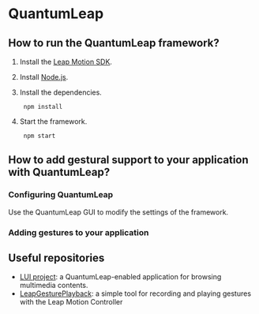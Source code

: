 # QuantumLeap
## How to run the QuantumLeap framework?
1. Install the [Leap Motion SDK](https://developer.leapmotion.com/releases/leap-motion-orion-321).
2. Install [Node.js](https://nodejs.org/en/download/).
3. Install the dependencies.

        npm install
    
4. Start the framework.

        npm start


## How to add gestural support to your application with QuantumLeap?
### Configuring QuantumLeap
Use the QuantumLeap GUI to modify the settings of the framework. 

### Adding gestures to your application

    
## Useful repositories
* [LUI project](https://github.com/sluyters/LUI): a QuantumLeap-enabled application for browsing multimedia contents.
* [LeapGesturePlayback](https://github.com/sluyters/LeapGesturePlayback): a simple tool for recording and playing gestures with the Leap Motion Controller
